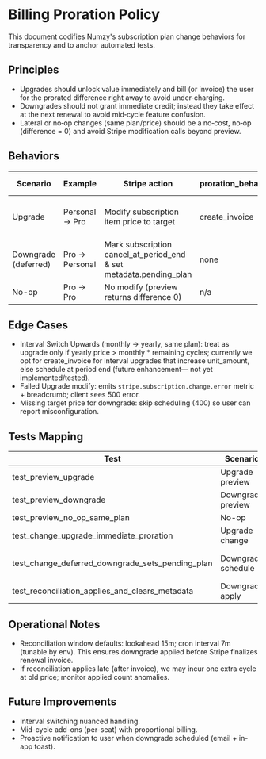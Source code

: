 # Billing Proration Policy

This document codifies Numzy's subscription plan change behaviors for transparency and to anchor automated tests.

## Principles

- Upgrades should unlock value immediately and bill (or invoice) the user for the prorated difference right away to avoid under‑charging.
- Downgrades should not grant immediate credit; instead they take effect at the next renewal to avoid mid‑cycle feature confusion.
- Lateral or no‑op changes (same plan/price) should be a no‑cost, no‑op (difference = 0) and avoid Stripe modification calls beyond preview.

## Behaviors

| Scenario             | Example         | Stripe action                                                      | proration_behavior | Immediate invoice?            | Metadata            | cancel_at_period_end        |
| -------------------- | --------------- | ------------------------------------------------------------------ | ------------------ | ----------------------------- | ------------------- | --------------------------- |
| Upgrade              | Personal -> Pro | Modify subscription item price to target                           | create_invoice     | Yes (captures prorated delta) | none                | False                       |
| Downgrade (deferred) | Pro -> Personal | Mark subscription cancel_at_period_end & set metadata.pending_plan | none               | No                            | pending_plan=target | True (until reconciliation) |
| No-op                | Pro -> Pro      | No modify (preview returns difference 0)                           | n/a                | No                            | none                | Unchanged                   |

## Edge Cases

- Interval Switch Upwards (monthly -> yearly, same plan): treat as upgrade only if yearly price > monthly \* remaining cycles; currently we opt for create_invoice for interval upgrades that increase unit_amount, else schedule at period end (future enhancement— not yet implemented/tested).
- Failed Upgrade modify: emits `stripe.subscription.change.error` metric + breadcrumb; client sees 500 error.
- Missing target price for downgrade: skip scheduling (400) so user can report misconfiguration.

## Tests Mapping

| Test                                             | Scenario           | Assertion                                                                     |
| ------------------------------------------------ | ------------------ | ----------------------------------------------------------------------------- |
| test_preview_upgrade                             | Upgrade preview    | difference > 0, is_upgrade True                                               |
| test_preview_downgrade                           | Downgrade preview  | difference < 0, is_upgrade False                                              |
| test_preview_no_op_same_plan                     | No-op              | difference 0, is_upgrade False                                                |
| test_change_upgrade_immediate_proration          | Upgrade change     | proration_behavior=create_invoice, cancel_at_period_end False                 |
| test_change_deferred_downgrade_sets_pending_plan | Downgrade schedule | cancel_at_period_end True, proration_behavior none, metadata.pending_plan set |
| test_reconciliation_applies_and_clears_metadata  | Downgrade apply    | cancel_at_period_end False, metadata.pending_plan cleared                     |

## Operational Notes

- Reconciliation window defaults: lookahead 15m; cron interval 7m (tunable by env). This ensures downgrade applied before Stripe finalizes renewal invoice.
- If reconciliation applies late (after invoice), we may incur one extra cycle at old price; monitor applied count anomalies.

## Future Improvements

- Interval switching nuanced handling.
- Mid-cycle add-ons (per-seat) with proportional billing.
- Proactive notification to user when downgrade scheduled (email + in-app toast).
